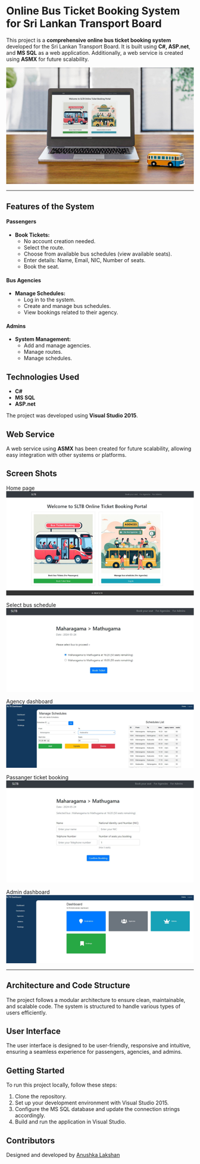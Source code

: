 # Online Bus Ticket Booking System for Sri Lankan Transport Board

This project is a **comprehensive online bus ticket booking system** developed for the Sri Lankan Transport Board. It is built using **C#, ASP.net**, and **MS SQL** as a web application. Additionally, a web service is created using **ASMX** for future scalability.

![Cover](readme_imgs/cover.jpg)

<hr>

## Features of the System

#### Passengers
- **Book Tickets:**
  - No account creation needed.
  - Select the route.
  - Choose from available bus schedules (view available seats).
  - Enter details: Name, Email, NIC, Number of seats.
  - Book the seat.

#### Bus Agencies
- **Manage Schedules:**
  - Log in to the system.
  - Create and manage bus schedules.
  - View bookings related to their agency.

#### Admins
- **System Management:**
  - Add and manage agencies.
  - Manage routes.
  - Manage schedules.

## Technologies Used

- **C#**
- **MS SQL**
- **ASP.net**

The project was developed using **Visual Studio 2015**.

## Web Service

A web service using **ASMX** has been created for future scalability, allowing easy integration with other systems or platforms.

## Screen Shots

Home page
![Screenshots](readme_imgs/0.jpg)


Select bus schedule
![Screenshots](readme_imgs/1.jpg)

Agency dashboard
![Screenshots](readme_imgs/2.jpg)

Passanger ticket booking
![Screenshots](readme_imgs/3.jpg)

Admin dashboard
![Screenshots](readme_imgs/4.jpg)

<hr>

## Architecture and Code Structure

The project follows a modular architecture to ensure clean, maintainable, and scalable code. The system is structured to handle various types of users efficiently.

## User Interface

The user interface is designed to be user-friendly, responsive and intuitive, ensuring a seamless experience for passengers, agencies, and admins.

## Getting Started

To run this project locally, follow these steps:

1. Clone the repository.
2. Set up your development environment with Visual Studio 2015.
3. Configure the MS SQL database and update the connection strings accordingly.
4. Build and run the application in Visual Studio.

## Contributors

Designed and developed by [Anushka Lakshan](https://github.com/YourUsername)
